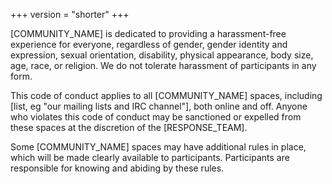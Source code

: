 +++
version = "shorter"
+++

[COMMUNITY_NAME] is dedicated to providing a harassment-free experience for everyone, regardless of gender, gender identity and expression, sexual orientation, disability, physical appearance, body size, age, race, or religion. We do not tolerate harassment of participants in any form.

This code of conduct applies to all [COMMUNITY_NAME] spaces, including [list, eg "our mailing lists and IRC channel"], both online and off. Anyone who violates this code of conduct may be sanctioned or expelled from these spaces at the discretion of the [RESPONSE_TEAM].

Some [COMMUNITY_NAME] spaces may have additional rules in place, which will be made clearly available to participants. Participants are responsible for knowing and abiding by these rules.